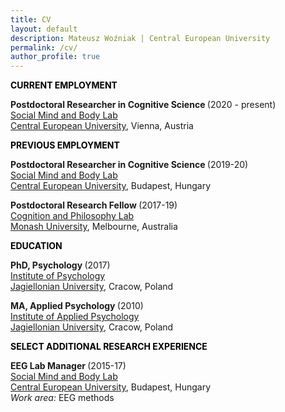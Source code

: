```yaml
---
title: CV
layout: default
description: Mateusz Woźniak | Central European University
permalink: /cv/
author_profile: true
---
```


<p><strong><span style="color: #000000;">CURRENT EMPLOYMENT</span></strong></p>

<strong> Postdoctoral Researcher in Cognitive Science </strong>(2020 - present) <br/>
[Social Mind and Body Lab](https://socialmind.ceu.edu/somby) <br/>
[Central European University](https://ceu.edu/), Vienna, Austria<br/>

<p><strong><span style="color: #000000;">PREVIOUS EMPLOYMENT</span></strong></p>

<strong> Postdoctoral Researcher in Cognitive Science </strong>(2019-20) <br/>
[Social Mind and Body Lab](https://socialmind.ceu.edu/somby) <br/>
[Central European University](https://ceu.edu/), Budapest, Hungary<br/>

<strong> Postdoctoral Research Fellow </strong>(2017-19) <br/>
[Cognition and Philosophy Lab](https://www.monash.edu/arts/cognition-and-philosophy-lab) <br/>
[Monash University](https://www.monash.edu/), Melbourne, Australia <br/>

  
<p><strong><span style="color: #000000;">EDUCATION </span></strong></p>

<strong>PhD, Psychology </strong>(2017)<br />
[Institute of Psychology](https://psychologia.uj.edu.pl/en_GB/start)<br />
[Jagiellonian University](https://en.uj.edu.pl/en_GB), Cracow, Poland<br />

<strong>MA, Applied Psychology </strong>(2010)<br />
[Institute of Applied Psychology](https://ips.uj.edu.pl/en_GB/start-en) <br />
[Jagiellonian University](https://en.uj.edu.pl/en_GB), Cracow, Poland<br />

<p><strong><span style="color: #000000;">SELECT ADDITIONAL RESEARCH EXPERIENCE</span></strong></p>

<strong>EEG Lab Manager </strong>(2015-17)<br />
[Social Mind and Body Lab](https://socialmind.ceu.edu/somby) <br/>
[Central European University](https://ceu.edu/), Budapest, Hungary<br/>
<em>Work area: </em>EEG methods<br />
